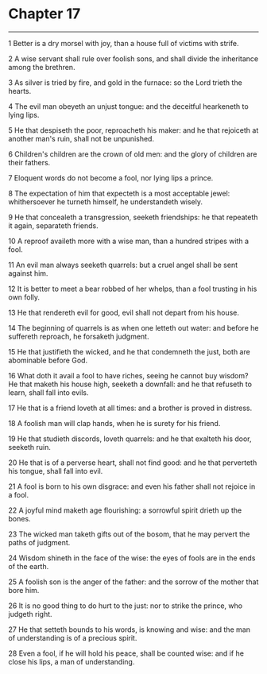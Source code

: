 # Chapter 17

***

1 Better is a dry morsel with joy, than a house full of victims with strife.

2 A wise servant shall rule over foolish sons, and shall divide the inheritance among the brethren.

3 As silver is tried by fire, and gold in the furnace: so the Lord trieth the hearts.

4 The evil man obeyeth an unjust tongue: and the deceitful hearkeneth to lying lips.

5 He that despiseth the poor, reproacheth his maker: and he that rejoiceth at another man's ruin, shall not be unpunished.

6 Children's children are the crown of old men: and the glory of children are their fathers.

7 Eloquent words do not become a fool, nor lying lips a prince.

8 The expectation of him that expecteth is a most acceptable jewel: whithersoever he turneth himself, he understandeth wisely.

9 He that concealeth a transgression, seeketh friendships: he that repeateth it again, separateth friends.

10 A reproof availeth more with a wise man, than a hundred stripes with a fool.

11 An evil man always seeketh quarrels: but a cruel angel shall be sent against him.

12 It is better to meet a bear robbed of her whelps, than a fool trusting in his own folly.

13 He that rendereth evil for good, evil shall not depart from his house.

14 The beginning of quarrels is as when one letteth out water: and before he suffereth reproach, he forsaketh judgment.

15 He that justifieth the wicked, and he that condemneth the just, both are abominable before God.

16 What doth it avail a fool to have riches, seeing he cannot buy wisdom? He that maketh his house high, seeketh a downfall: and he that refuseth to learn, shall fall into evils.

17 He that is a friend loveth at all times: and a brother is proved in distress.

18 A foolish man will clap hands, when he is surety for his friend.

19 He that studieth discords, loveth quarrels: and he that exalteth his door, seeketh ruin.

20 He that is of a perverse heart, shall not find good: and he that perverteth his tongue, shall fall into evil.

21 A fool is born to his own disgrace: and even his father shall not rejoice in a fool.

22 A joyful mind maketh age flourishing: a sorrowful spirit drieth up the bones.

23 The wicked man taketh gifts out of the bosom, that he may pervert the paths of judgment.

24 Wisdom shineth in the face of the wise: the eyes of fools are in the ends of the earth.

25 A foolish son is the anger of the father: and the sorrow of the mother that bore him.

26 It is no good thing to do hurt to the just: nor to strike the prince, who judgeth right.

27 He that setteth bounds to his words, is knowing and wise: and the man of understanding is of a precious spirit.

28 Even a fool, if he will hold his peace, shall be counted wise: and if he close his lips, a man of understanding.

